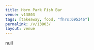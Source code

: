```yaml
---
title: Horn Park Fish Bar
venue: v13803
tags: [takeaway, food, "fhrs:695346"]
permalink: /v/13803/
layout: venue
---
```

null